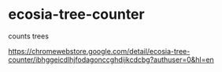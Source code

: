 # ecosia-tree-counter
counts trees

https://chromewebstore.google.com/detail/ecosia-tree-counter/ibhggeicdlhjfodagonccghdijkcdcbg?authuser=0&hl=en
